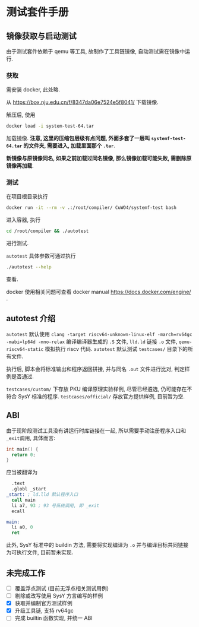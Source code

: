 # 测试套件手册

## 镜像获取与启动测试

由于测试套件依赖于 qemu 等工具, 故制作了工具链镜像, 自动测试需在镜像中运行.

### 获取

需安装 docker, 此处略.

从 https://box.nju.edu.cn/f/8347da06e7524e5f8041/ 下载镜像.

解压后, 使用

```sh
docker load -i system-test-64.tar
```

加载镜像. **注意, 这里的压缩包层级有点问题, 外面多套了一层叫 `systemf-test-64.tar` 的文件夹, 需要进入, 加载里面那个 `.tar`**.

**新镜像与原镜像同名, 如果之前加载过同名镜像, 那么镜像加载可能失败, 需删除原镜像再加载**.

### 测试

在项目根目录执行

```sh
docker run -it --rm -v .:/root/compiler/ CuWO4/systemf-test bash
```

进入容器, 执行

```sh
cd /root/compiler && ./autotest
```

进行测试.

`autotest` 具体参数可通过执行

```sh
./autotest --help
```

查看.

docker 使用相关问题可查看 docker manual https://docs.docker.com/engine/ .

## autotest 介绍

`autotest` 默认使用 `clang -target riscv64-unknown-linux-elf -march=rv64gc -mabi=lp64d -mno-relax` 编译编译器生成的 `.S` 文件, `lld.ld` 链接 `.o` 文件, `qemu-riscv64-static` 模拟执行 riscv 代码. `autotest` 默认测试 `testcases/` 目录下的所有文件.

执行后, 脚本会将标准输出和程序返回拼接, 并与同名 `.out` 文件进行比对, 判定样例是否通过.

`testcases/custom/` 下存放 PKU 编译原理实验样例, 尽管已经遴选, 仍可能存在不符合 SysY 标准的程序. `testcases/official/` 存放官方提供样例, 目前暂为空.

## ABI

由于现阶段测试工具没有讲运行时库链接在一起, 所以需要手动注册程序入口和`_exit`调用, 具体而言:

```c
int main() {
  return 0;
}
```

应当被翻译为

```asm
  .text
  .globl _start
_start: ; ld.lld 默认程序入口
  call main
  li a7, 93 ; 93 号系统调用, 即 _exit
  ecall

main:
  li a0, 0
  ret
```

此外, SysY 标准中的 buildin 方法, 需要将实现编译为 `.o` 并与编译目标共同链接为可执行文件, 目前暂未实现.

## 未完成工作

- [ ] 覆盖浮点测试 (目前无浮点相关测试用例)
- [ ] 剔除或改写使用 SysY 方言编写的样例
- [x] 获取并编制官方测试样例
- [x] 升级工具链, 支持 rv64gc
- [ ] 完成 builtin 函数实现, 并统一 ABI
